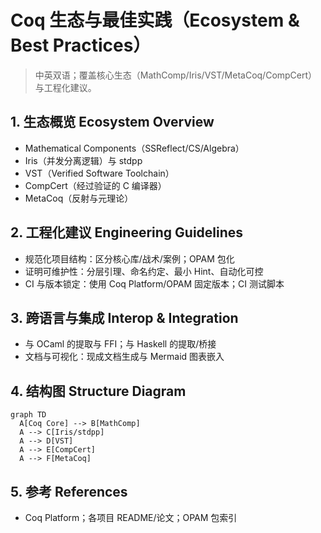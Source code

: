 # Coq 生态与最佳实践（Ecosystem & Best Practices）

> 中英双语；覆盖核心生态（MathComp/Iris/VST/MetaCoq/CompCert）与工程化建议。

## 1. 生态概览 Ecosystem Overview

- Mathematical Components（SSReflect/CS/Algebra）
- Iris（并发分离逻辑）与 stdpp
- VST（Verified Software Toolchain）
- CompCert（经过验证的 C 编译器）
- MetaCoq（反射与元理论）

## 2. 工程化建议 Engineering Guidelines

- 规范化项目结构：区分核心库/战术/案例；OPAM 包化
- 证明可维护性：分层引理、命名约定、最小 Hint、自动化可控
- CI 与版本锁定：使用 Coq Platform/OPAM 固定版本；CI 测试脚本

## 3. 跨语言与集成 Interop & Integration

- 与 OCaml 的提取与 FFI；与 Haskell 的提取/桥接
- 文档与可视化：现成文档生成与 Mermaid 图表嵌入

## 4. 结构图 Structure Diagram

```mermaid
graph TD
  A[Coq Core] --> B[MathComp]
  A --> C[Iris/stdpp]
  A --> D[VST]
  A --> E[CompCert]
  A --> F[MetaCoq]
```

## 5. 参考 References

- Coq Platform；各项目 README/论文；OPAM 包索引
